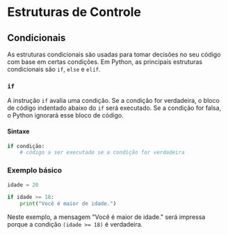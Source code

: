 # Estruturas de Controle

## Condicionais

As estruturas condicionais são usadas para tomar decisões no seu código com base em certas condições. Em Python, as principais estruturas condicionais são `if`, `else` e `elif`.

### `if`

A instrução `if` avalia uma condição. Se a condição for verdadeira, o bloco de código indentado abaixo do `if` será executado. Se a condição for falsa, o Python ignorará esse bloco de código.

#### Sintaxe

```python
if condição:
    # código a ser executado se a condição for verdadeira
```

### Exemplo básico

```python
idade = 20

if idade >= 18:
    print("Você é maior de idade.") 
```

Neste exemplo, a mensagem "Você é maior de idade." será impressa porque a condição `(idade >= 18)` é verdadeira.


